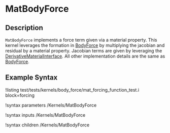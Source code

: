 # MatBodyForce

## Description

`MatBodyForce` implements a force term given via a material property. This kernel leverages
the formation in [BodyForce](BodyForce.md) by multiplying the jacobian and residual by a
material property. Jacobian terms are given by leveraging the
[DerivativeMaterialInterface](/DerivativeMaterialInterface.md). All other implementation
details are the same as [BodyForce](BodyForce.md).

## Example Syntax

!listing test/tests/kernels/body_force/mat_forcing_function_test.i block=forcing

!syntax parameters /Kernels/MatBodyForce

!syntax inputs /Kernels/MatBodyForce

!syntax children /Kernels/MatBodyForce
